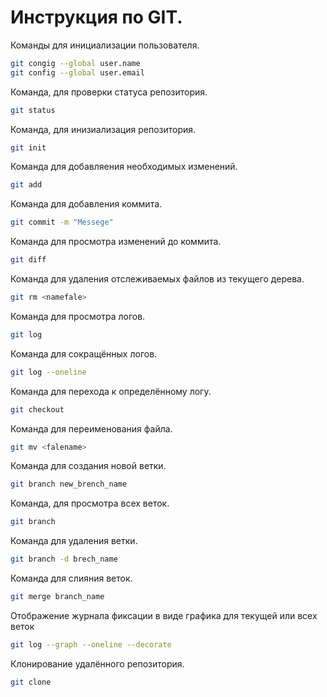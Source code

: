 # Инструкция по GIT. 

Команды для инициализации пользователя. 
``` sh
git congig --global user.name
git config --global user.email
```
Команда, для проверки статуса репозитория.
``` sh 
git status
```

Команда, для инизиализация репозитория. 
``` sh 
git init
```
Команда для добавляения необходимых изменений. 
``` sh 
git add
```
Команда для добавления коммита. 
``` sh 
git commit -m "Messege"
```
Команда для просмотра изменений до коммита. 
``` sh 
git diff
```
Команда для удаления отслеживаемых файлов из текущего дерева. 
``` sh 
git rm <namefale>
```
Команда для просмотра логов. 
``` sh
git log
```
Команда для сокращённых логов. 
``` sh
git log --oneline
```
Команда для перехода к определённому логу. 
``` sh
git checkout 
```
Команда для переименования файла. 
``` sh 
git mv <falename>
```
Команда для создания новой ветки. 
``` sh
git branch new_brench_name
```
Команда, для просмотра всех веток.
``` sh 
git branch
```
Команда для удаления ветки. 
``` sh
git branch -d brech_name
```
Команда для слияния веток.
``` sh 
git merge branch_name
```
Отображение журнала фиксации в виде графика для текущей или всех веток
``` sh 
git log --graph --oneline --decorate
```
Клонирование удалённого репозитория. 
``` sh
git clone
```